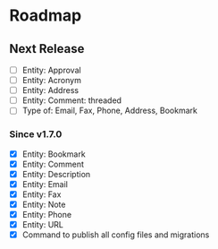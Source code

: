 # Roadmap

## Next Release

- [ ] Entity: Approval
- [ ] Entity: Acronym
- [ ] Entity: Address
- [ ] Entity: Comment: threaded
- [ ] Type of: Email, Fax, Phone, Address, Bookmark

### Since v1.7.0

- [x] Entity: Bookmark
- [x] Entity: Comment
- [x] Entity: Description
- [x] Entity: Email
- [x] Entity: Fax
- [x] Entity: Note
- [x] Entity: Phone
- [x] Entity: URL
- [x] Command to publish all config files and migrations
